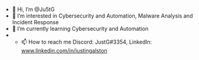 - 👋 Hi, I’m @Ju5tG
- 👀 I’m interested in Cybersecurity and Automation, Malware Analysis and Incident Response
- 🌱 I’m currently learning Cybersecurity and Automation
- - 📫 How to reach me Discord: JustG#3354, LinkedIn: www.linkedin.com/in/justingalston


<!---
Ju5tG/Ju5tG is a ✨ special ✨ repository because its `README.md` (this file) appears on your GitHub profile.
You can click the Preview link to take a look at your changes.
--->

